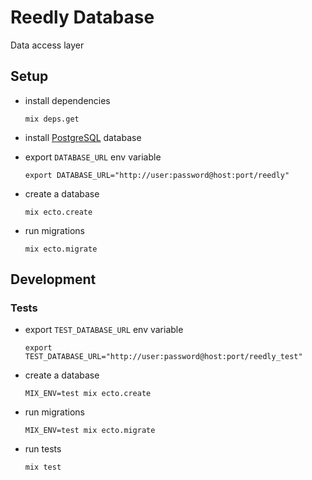 # Reedly Database

Data access layer


## Setup

  * install dependencies

        mix deps.get

  * install [PostgreSQL](https://postgresql.org) database

  * export `DATABASE_URL` env variable

        export DATABASE_URL="http://user:password@host:port/reedly"

  * create a database

        mix ecto.create

  * run migrations

        mix ecto.migrate


## Development

### Tests

  * export `TEST_DATABASE_URL` env variable

        export TEST_DATABASE_URL="http://user:password@host:port/reedly_test"

  * create a database

        MIX_ENV=test mix ecto.create

  * run migrations

        MIX_ENV=test mix ecto.migrate

  * run tests

        mix test
